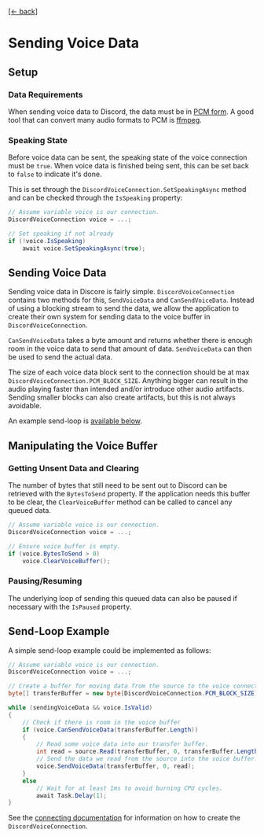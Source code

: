 [[← back]](./README.md)

# Sending Voice Data

## Setup

### Data Requirements
When sending voice data to Discord, the data must be in [PCM form](https://en.wikipedia.org/wiki/Pulse-code_modulation). A good tool that can convert many audio formats to PCM is [ffmpeg](https://ffmpeg.org/).

### Speaking State
Before voice data can be sent, the speaking state of the voice connection must be `true`. When voice data is finished being sent, this can be set back to `false` to indicate it's done.

This is set through the `DiscordVoiceConnection.SetSpeakingAsync` method and can be checked through the `IsSpeaking` property:
```csharp
// Assume variable voice is our connection.
DiscordVoiceConnection voice = ...;

// Set speaking if not already
if (!voice.IsSpeaking)
    await voice.SetSpeakingAsync(true);
```

## Sending Voice Data
Sending voice data in Discore is fairly simple. `DiscordVoiceConnection` contains two methods for this, `SendVoiceData` and `CanSendVoiceData`. Instead of using a blocking stream to send the data, we allow the application to create their own system for sending data to the voice buffer in `DiscordVoiceConnection`.

`CanSendVoiceData` takes a byte amount and returns whether there is enough room in the voice data to send that amount of data. `SendVoiceData` can then be used to send the actual data.

The size of each voice data block sent to the connection should be at max `DiscordVoiceConnection.PCM_BLOCK_SIZE`. Anything bigger can result in the audio playing faster than intended and/or introduce other audio artifacts. Sending smaller blocks can also create artifacts, but this is not always avoidable.

An example send-loop is [available below](#send-loop-example).

## Manipulating the Voice Buffer

### Getting Unsent Data and Clearing
The number of bytes that still need to be sent out to Discord can be retrieved with the `BytesToSend` property. If the application needs this buffer to be clear, the `ClearVoiceBuffer` method can be called to cancel any queued data.

```csharp
// Assume variable voice is our connection.
DiscordVoiceConnection voice = ...;

// Ensure voice buffer is empty.
if (voice.BytesToSend > 0)
    voice.ClearVoiceBuffer();
```

### Pausing/Resuming
The underlying loop of sending this queued data can also be paused if necessary with the `IsPaused` property.

## Send-Loop Example
A simple send-loop example could be implemented as follows:
```csharp
// Assume variable voice is our connection.
DiscordVoiceConnection voice = ...;

// Create a buffer for moving data from the source to the voice connection.
byte[] transferBuffer = new byte[DiscordVoiceConnection.PCM_BLOCK_SIZE];

while (sendingVoiceData && voice.IsValid)
{
    // Check if there is room in the voice buffer
    if (voice.CanSendVoiceData(transferBuffer.Length))
    {
        // Read some voice data into our transfer buffer.
        int read = source.Read(transferBuffer, 0, transferBuffer.Length);
        // Send the data we read from the source into the voice buffer.
        voice.SendVoiceData(transferBuffer, 0, read);
    }
    else
        // Wait for at least 1ms to avoid burning CPU cycles.
        await Task.Delay(1);
}
```

See the [connecting documentation](./Connecting-to-a-Voice-Channel) for information on how to create the `DiscordVoiceConnection`.